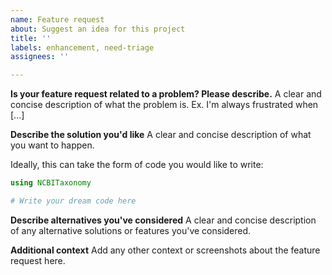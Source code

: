```yaml
---
name: Feature request
about: Suggest an idea for this project
title: ''
labels: enhancement, need-triage
assignees: ''

---
```


**Is your feature request related to a problem? Please describe.**
A clear and concise description of what the problem is. Ex. I'm always frustrated when [...]

**Describe the solution you'd like**
A clear and concise description of what you want to happen.

Ideally, this can take the form of code you would like to write:

~~~ julia
using NCBITaxonomy

# Write your dream code here
~~~

**Describe alternatives you've considered**
A clear and concise description of any alternative solutions or features you've considered.

**Additional context**
Add any other context or screenshots about the feature request here.
